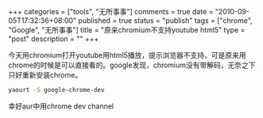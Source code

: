 +++
categories = ["tools", "无所事事"]
comments = true
date = "2010-09-05T17:32:36+08:00"
published = true
status = "publish"
tags = ["chrome", "Google", "无所事事"]
title = "原来chromium不支持youtube html5"
type = "post"
description = ""
+++


今天用chromium打开youtube用html5播放，提示浏览器不支持，可是原来用chrome的时候是可以直接看的。google发现，chromium没有带解码，无奈之下只好重新安装chrome。

```sh
yaourt -S google-chrome-dev
```

幸好aur中用chrome dev channel
<!--more-->